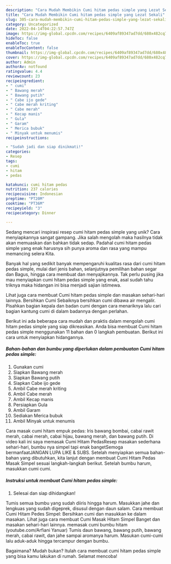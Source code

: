 ```yaml
---
description: "Cara Mudah Membikin Cumi hitam pedas simple yang Lezat Sekali"
title: "Cara Mudah Membikin Cumi hitam pedas simple yang Lezat Sekali"
slug: 305-cara-mudah-membikin-cumi-hitam-pedas-simple-yang-lezat-sekali
category: Uncategorized
date: 2022-04-14T04:22:57.747Z
image: https://img-global.cpcdn.com/recipes/6409af89347ad7dd/680x482cq70/cumi-hitam-pedas-simple-foto-resep-utama.jpg
hideToc: false
enableToc: true
enableTocContent: false
thumbnail: https://img-global.cpcdn.com/recipes/6409af89347ad7dd/680x482cq70/cumi-hitam-pedas-simple-foto-resep-utama.jpg
cover: https://img-global.cpcdn.com/recipes/6409af89347ad7dd/680x482cq70/cumi-hitam-pedas-simple-foto-resep-utama.jpg
author: Admin
authorAv: notfound
ratingvalue: 4.4
reviewcount: 23
recipeingredient:
- " cumi"
- " Bawang merah"
- " Bawang putih"
- " Cabe ijo gede"
- " Cabe merah kriting"
- " Cabe merah"
- " Kecap manis"
- " Gula"
- " Garam"
- " Merica bubuk"
- " Minyak untuk menumis"
recipeinstructions:

- "Sudah jadi dan siap dinikmati!"
categories:
- Resep
tags:
- cumi
- hitam
- pedas

katakunci: cumi hitam pedas 
nutrition: 237 calories
recipecuisine: Indonesian
preptime: "PT20M"
cooktime: "PT36M"
recipeyield: "3"
recipecategory: Dinner

---
```





Sedang mencari inspirasi resep cumi hitam pedas simple yang unik? Cara menyiapkannya sangat gampang. Jika salah mengolah maka hasilnya tidak akan memuaskan dan bahkan tidak sedap. Padahal cumi hitam pedas simple yang enak harusnya sih punya aroma dan rasa yang mampu memancing selera Kita.





Banyak hal yang sedikit banyak mempengaruhi kualitas rasa dari cumi hitam pedas simple, mulai dari jenis bahan, selanjutnya pemilihan bahan segar dan Bagus, hingga cara membuat dan menyajikannya. Tak perlu pusing jika mau menyiapkan cumi hitam pedas simple yang enak,      asal sudah tahu triknya maka hidangan ini bisa menjadi sajian istimewa.














Lihat juga cara membuat Cumi hitam pedas simple dan masakan sehari-hari lainnya. Bersihkan Cumi Sebaiknya bersihkan cumi dibawa air mengalir. Pisahkan bagian kepala dan badan cumi dengan cara menariknya lalu cari bagian kantung cumi di dalam badannya dengan perlahan.






Berikut ini ada beberapa cara mudah dan praktis dalam mengolah cumi hitam pedas simple yang siap dikreasikan. Anda bisa membuat Cumi hitam pedas simple menggunakan 11 bahan dan 0 langkah pembuatan. Berikut ini cara untuk menyiapkan hidangannya.

<!--inarticleads1-->

##### Bahan-bahan dan bumbu yang diperlukan dalam pembuatan Cumi hitam pedas simple:

1. Gunakan  cumi
1. Siapkan  Bawang merah
1. Siapkan  Bawang putih
1. Siapkan  Cabe ijo gede
1. Ambil  Cabe merah kriting
1. Ambil  Cabe merah
1. Ambil  Kecap manis
1. Persiapkan  Gula
1. Ambil  Garam
1. Sediakan  Merica bubuk
1. Ambil  Minyak untuk menumis


Cara masak cumi hitam empuk pedas: Iris bawang bombai, cabai rawit merah, cabai merah, cabai hijau, bawang merah, dan bawang putih. Di video kali ini saya memasak Cumi Hitam PedasResep masakan sederhana sehari-hari, bumbu nya simpel tapi enak bangetSemoga bermanfaatJANGAN LUPA LIKE &amp; SUBS. Setelah menyiapkan semua bahan-bahan yang dibutuhkan, kita lanjut dengan membuat Cumi Hitam Pedas Masak Simpel sesuai langkah-langkah berikut. Setelah bumbu harum, masukkan cumi cumi. 

<!--inarticleads2-->

##### Instruksi untuk membuat Cumi hitam pedas simple:


1. Selesai dan siap dihidangkan!

Tumis semua bumbu yang sudah diiris hingga harum. Masukkan jahe dan lengkuas yang sudah digeprek, disusul dengan daun salam. Cara membuat Cumi Hitam Pedes Simpel: Bersihkan cumi dan masukkan ke dalam masakan. Lihat juga cara membuat Cumi Masak Hitam Simpel Banget dan masakan sehari-hari lainnya. memasak cumi bumbu hitam (youtube.com/Arfiani Yanuar) Tumis daun bawang, bawang putih, bawang merah, cabai rawit, dan jahe sampai aromanya harum. Masukan cumi-cumi lalu aduk-aduk hingga tercampur dengan bumbu. 

Bagaimana? Mudah bukan? Itulah cara membuat cumi hitam pedas simple yang bisa kamu lakukan di rumah. Selamat mencoba!
